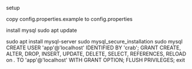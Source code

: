

setup 

copy config.properties.example  to config.properties

install mysql 
sudo apt update

sudo apt install mysql-server
sudo mysql_secure_installation
sudo mysql
    CREATE USER 'app'@'localhost' IDENTIFIED BY 'crab';
    GRANT CREATE, ALTER, DROP, INSERT, UPDATE, DELETE, SELECT, REFERENCES, RELOAD on *.* TO 'app'@'localhost' WITH GRANT OPTION;
    FLUSH PRIVILEGES;
    exit
    